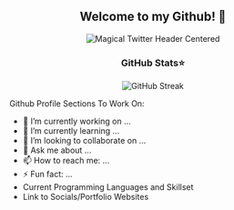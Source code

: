 <div id="header" align="center" size="100px">
<h2>Welcome to my Github! 👋</h2>
  
![Magical Twitter Header Centered](https://github.com/Angela-LJ/Angela-LJ/assets/110421510/0d4bab4f-e3be-4a31-96c2-668ca831682e)


</div>

<div id="stats" align="center" size="100px">
<h3>GitHub Stats⭐</h3>

![GitHub Streak](https://github-readme-streak-stats.herokuapp.com?user=Angela-LJ&theme=cobalt&date_format=j%20M%5B%20Y%5D&background=000000&border=7536B2&stroke=9243DD&ring=89502D&fire=FF9554&currStreakNum=D280FF&sideNums=BC52FF&currStreakLabel=64EAE2&sideLabels=48A8A2&dates=A42EE5)

</div>


Github Profile Sections To Work On: 
- 🔭 I’m currently working on ...
- 🌱 I’m currently learning ...
- 👯 I’m looking to collaborate on ...
- 💬 Ask me about ...
- 📫 How to reach me: ...
- ⚡ Fun fact: ...
- Current Programming Languages and Skillset
- Link to Socials/Portfolio Websites


